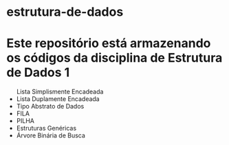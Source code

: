 # estrutura-de-dados
<h1>Este repositório está armazenando os códigos da disciplina de Estrutura de Dados 1</h1>
<ul>Lista Simplismente Encadeada
<li>Lista Duplamente Encadeada</li>
<li>Tipo Abstrato de Dados</li>
<li>FILA</li>
<li>PILHA</li>
<li>Estruturas Genéricas</li>
<li>Árvore Binária de Busca</li>
</ul>